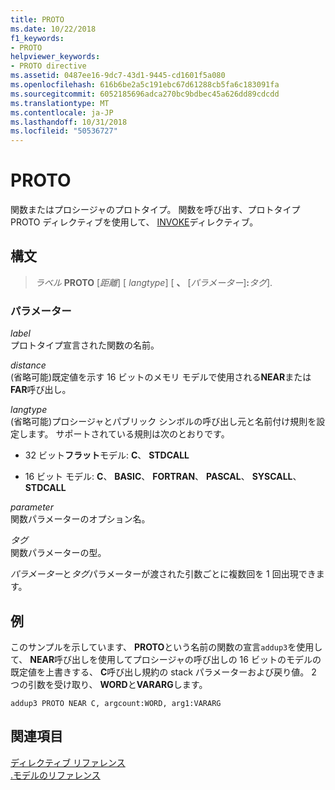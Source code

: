 ```yaml
---
title: PROTO
ms.date: 10/22/2018
f1_keywords:
- PROTO
helpviewer_keywords:
- PROTO directive
ms.assetid: 0487ee16-9dc7-43d1-9445-cd1601f5a080
ms.openlocfilehash: 616b6be2a5c191ebc67d61288cb5fa6c183091fa
ms.sourcegitcommit: 6052185696adca270bc9bdbec45a626dd89cdcdd
ms.translationtype: MT
ms.contentlocale: ja-JP
ms.lasthandoff: 10/31/2018
ms.locfileid: "50536727"
---
```

# <a name="proto"></a>PROTO

関数またはプロシージャのプロトタイプ。 関数を呼び出す、プロトタイプ PROTO ディレクティブを使用して、 [INVOKE](invoke.md)ディレクティブ。

## <a name="syntax"></a>構文

> *ラベル* **PROTO** \[*距離*] \[ *langtype*] \[ __、__ \[*パラメーター*]__:__*タグ*].

### <a name="parameters"></a>パラメーター

*label*<br/>
プロトタイプ宣言された関数の名前。

*distance*<br/>
(省略可能)既定値を示す 16 ビットのメモリ モデルで使用される**NEAR**または**FAR**呼び出し。

*langtype*<br/>
(省略可能)プロシージャとパブリック シンボルの呼び出し元と名前付け規則を設定します。 サポートされている規則は次のとおりです。

- 32 ビット**フラット**モデル: **C**、 **STDCALL**

- 16 ビット モデル: **C**、 **BASIC**、 **FORTRAN**、 **PASCAL**、 **SYSCALL**、 **STDCALL**

*parameter*<br/>
関数パラメーターのオプション名。

*タグ*<br/>
関数パラメーターの型。

*パラメーター*と*タグ*パラメーターが渡された引数ごとに複数回を 1 回出現できます。

## <a name="example"></a>例

このサンプルを示しています、 **PROTO**という名前の関数の宣言`addup3`を使用して、 **NEAR**呼び出しを使用してプロシージャの呼び出しの 16 ビットのモデルの既定値を上書きする、 **C**呼び出し規約の stack パラメーターおよび戻り値。 2 つの引数を受け取り、 **WORD**と**VARARG**します。

```MASM
addup3 PROTO NEAR C, argcount:WORD, arg1:VARARG
```

## <a name="see-also"></a>関連項目

[ディレクティブ リファレンス](directives-reference.md)<br/>
[.モデルのリファレンス](dot-model.md)<br/>

